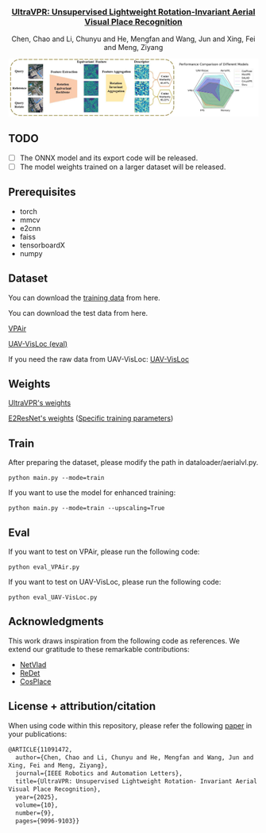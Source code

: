<p align="center">

  <h3 align="center"><a href="https://ieeexplore.ieee.org/document/11091472" target='_blank'>UltraVPR: Unsupervised Lightweight Rotation-Invariant Aerial Visual Place Recognition</a> </h3>
  
</p>

<p align="center">
  Chen, Chao and Li, Chunyu and He, Mengfan and Wang, Jun and Xing, Fei and Meng, Ziyang
</p>

![image](https://github.com/cbbhuxx/UltraVPR/blob/main/img/example0.jpg)

## TODO
- [ ] The ONNX model and its export code will be released.
- [ ] The model weights trained on a larger dataset will be released.

## Prerequisites
- torch
- mmcv
- e2cnn
- faiss
- tensorboardX
- numpy



## Dataset
You can download the [training data](https://cloud.tsinghua.edu.cn/d/68c3a4ed24cc40f1a7da/?p=%2Ftraining_data&mode=list) from here.

You can download the test data from here.

[VPAir](https://github.com/AerVisLoc/vpair?tab=readme-ov-file)

[UAV-VisLoc (eval)](https://pan.baidu.com/s/1oF09pLUwQZB5lr1Rq6L0-g)

If you need the raw data from UAV-VisLoc:
[UAV-VisLoc](https://github.com/IntelliSensing/UAV-VisLoc)



## Weights

[UltraVPR's weights](https://drive.google.com/drive/folders/1Vfn6OznzuReX4fcygVY8ASLeTRAQ35b9?usp=drive_link)

[E2ResNet's weights](https://drive.google.com/drive/folders/1-Ft6N4hlR7CDTwNmY0HKYVQnQ54qNc75?usp=drive_link) ([Specific training parameters](https://github.com/cbbhuxx/UltraVPR/blob/main/models/backbones/README.md))


## Train

After preparing the dataset, please modify the path in dataloader/aerialvl.py.
```
python main.py --mode=train
```
If you want to use the model for enhanced training:
```
python main.py --mode=train --upscaling=True
```

## Eval
If you want to test on VPAir, please run the following code:
```
python eval_VPAir.py
```

If you want to test on UAV-VisLoc, please run the following code:
```
python eval_UAV-VisLoc.py
```

## Acknowledgments 
This work draws inspiration from the following code as references. We extend our gratitude to these remarkable contributions:

- [NetVlad](https://github.com/Nanne/pytorch-NetVlad)
- [ReDet](https://github.com/csuhan/ReDet)
- [CosPlace](https://github.com/gmberton/CosPlace.git)

## License + attribution/citation
When using code within this repository, please refer the following [paper](https://ieeexplore.ieee.org/document/11091472) in your publications:
```
@ARTICLE{11091472,
  author={Chen, Chao and Li, Chunyu and He, Mengfan and Wang, Jun and Xing, Fei and Meng, Ziyang},
  journal={IEEE Robotics and Automation Letters}, 
  title={UltraVPR: Unsupervised Lightweight Rotation- Invariant Aerial Visual Place Recognition}, 
  year={2025},
  volume={10},
  number={9},
  pages={9096-9103}}

```











